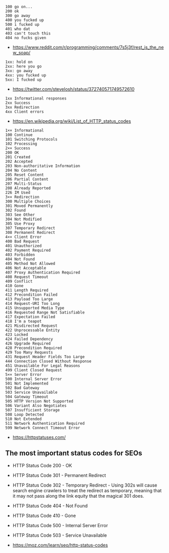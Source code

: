 ```
100 go on...
200 ok
300 go away
400 you fucked up
500 i fucked up
401 who dat
403 can't touch this
404 no fucks given
```

- https://www.reddit.com/r/programming/comments/7s5j3f/rest_is_the_new_soap/


```
1xx: hold on
2xx: here you go
3xx: go away
4xx: you fucked up
5xx: I fucked up
```

- https://twitter.com/stevelosh/status/372740571749572610

```
1xx Informational responses
2xx Success
3xx Redirection
4xx Client errors
```

- https://en.wikipedia.org/wiki/List_of_HTTP_status_codes

```
1×× Informational
100 Continue
101 Switching Protocols
102 Processing
2×× Success
200 OK
201 Created
202 Accepted
203 Non-authoritative Information
204 No Content
205 Reset Content
206 Partial Content
207 Multi-Status
208 Already Reported
226 IM Used
3×× Redirection
300 Multiple Choices
301 Moved Permanently
302 Found
303 See Other
304 Not Modified
305 Use Proxy
307 Temporary Redirect
308 Permanent Redirect
4×× Client Error
400 Bad Request
401 Unauthorized
402 Payment Required
403 Forbidden
404 Not Found
405 Method Not Allowed
406 Not Acceptable
407 Proxy Authentication Required
408 Request Timeout
409 Conflict
410 Gone
411 Length Required
412 Precondition Failed
413 Payload Too Large
414 Request-URI Too Long
415 Unsupported Media Type
416 Requested Range Not Satisfiable
417 Expectation Failed
418 I'm a teapot
421 Misdirected Request
422 Unprocessable Entity
423 Locked
424 Failed Dependency
426 Upgrade Required
428 Precondition Required
429 Too Many Requests
431 Request Header Fields Too Large
444 Connection Closed Without Response
451 Unavailable For Legal Reasons
499 Client Closed Request
5×× Server Error
500 Internal Server Error
501 Not Implemented
502 Bad Gateway
503 Service Unavailable
504 Gateway Timeout
505 HTTP Version Not Supported
506 Variant Also Negotiates
507 Insufficient Storage
508 Loop Detected
510 Not Extended
511 Network Authentication Required
599 Network Connect Timeout Error
```

- https://httpstatuses.com/


## The most important status codes for SEOs

- HTTP Status Code 200 - OK
- HTTP Status Code 301 - Permanent Redirect
- HTTP Status Code 302 - Temporary Redirect - Using 302s will cause search engine crawlers to treat the redirect as temporary, meaning that it may not  pass along the link equity that the magical 301 does.
- HTTP Status Code 404 - Not Found
- HTTP Status Code 410 - Gone
- HTTP Status Code 500 - Internal Server Error
- HTTP Status Code 503 - Service Unavailable

- https://moz.com/learn/seo/http-status-codes